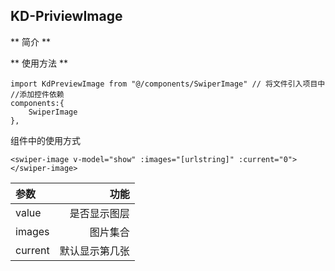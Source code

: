 ## KD-PriviewImage

** 简介 **

** 使用方法 **
```
import KdPreviewImage from "@/components/SwiperImage" // 将文件引入项目中
//添加控件依赖
components:{
	SwiperImage
},
```
组件中的使用方式
```
<swiper-image v-model="show" :images="[urlstring]" :current="0"></swiper-image>
```
| 参数 | 功能 |
| :-----| ----: |
| value | 是否显示图层 |
| images | 图片集合 |
| current | 默认显示第几张 |
